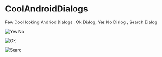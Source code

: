 CoolAndroidDialogs
==================

Few Cool looking Andriod Dialogs . Ok Dialog, Yes No Dialog , Search Dialog

![Yes No](https://raw.githubusercontent.com/techierishi/saved_android_projects/blob/master/CoolAndroidDialogs/yesno.png)


![OK](https://raw.githubusercontent.com/techierishi/saved_android_projects/blob/master/CoolAndroidDialogs/ok.png)

![Searc](https://raw.githubusercontent.com/techierishi/saved_android_projects/blob/master/CoolAndroidDialogs/search.png)
